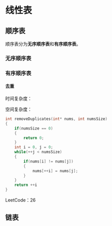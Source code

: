 # 线性表

## 顺序表

顺序表分为**无序顺序表**和**有序顺序表**。

### 无序顺序表

### 有序顺序表

#### 去重

时间复杂度：

空间复杂度：

```c
int removeDuplicates(int* nums, int numsSize)
{
    if(numsSize == 0)
    {
        return 0;
    }
    int i = 0, j = 0;
    while(++j < numsSize)
    {
        if(nums[i] != nums[j])
        {
            nums[++i] = nums[j];
        }
    }
    return ++i
}
```

LeetCode：26

## 链表
